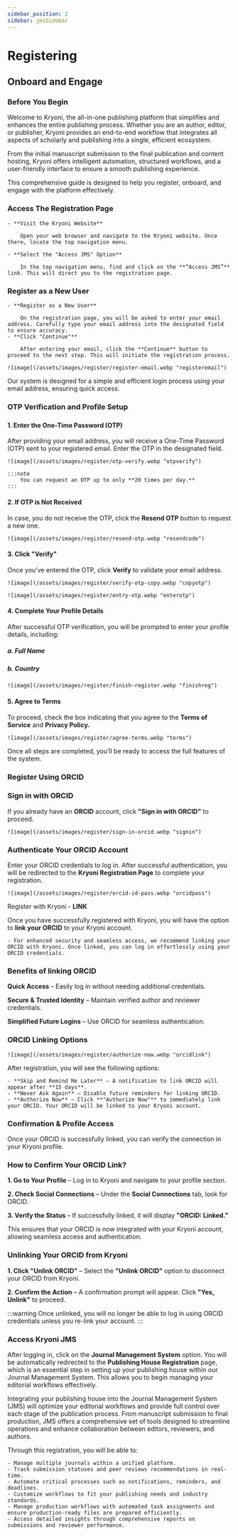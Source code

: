 ```yaml
---
sidebar_position: 2
sidebar: jmsSidebar
---
```


# Registering

## Onboard and Engage

### Before You Begin

Welcome to Kryoni, the all-in-one publishing platform that simplifies and enhances the entire publishing process. Whether you are an author, editor, or publisher, Kryoni provides an end-to-end workflow that integrates all aspects of scholarly and publishing into a single, efficient ecosystem.

From the initial manuscript submission to the final publication and content hosting, Kryoni offers intelligent automation, structured workflows, and a user-friendly interface to ensure a smooth publishing experience.

This comprehensive guide is designed to help you register, onboard, and engage with the platform effectively.

### Access The Registration Page

    - **Visit the Kryoni Website**
        
        Open your web browser and navigate to the Kryoni website. Once there, locate the top navigation menu.

    - **Select the "Access JMS" Option**

        In the top navigation menu, find and click on the **“Access JMS”** link. This will direct you to the registration page.

### Register as a New User

    - **Register as a New User**

        On the registration page, you will be asked to enter your email address. Carefully type your email address into the designated field to ensure accuracy.
    - **Click "Continue"**

        After entering your email, click the **Continue** button to proceed to the next step. This will initiate the registration process.

    ![image](/assets/images/register/register-email.webp "registeremail")

Our system is designed for a simple and efficient login process using your email address, ensuring quick access.

### OTP Verification and Profile Setup

###

#### 1. Enter the One-Time Password (OTP)

After providing your email address, you will receive a  One-Time Password (OTP) sent to your registered email. Enter the OTP in the designated field.

    ![image](/assets/images/register/otp-verify.webp "otpverify")

    :::note
        You can request an OTP up to only **20 times per day.**
    :::

#### 2. If OTP is Not Received

In case, you do not receive the OTP, click the **Resend OTP** button to request a new one.

    ![image](/assets/images/register/resend-otp.webp "resendcode")

#### 3. Click "Verify"

Once you’ve entered the OTP, click **Verify** to validate your email address.

    ![image](/assets/images/register/verify-otp-copy.webp "copyotp")

    ![image](/assets/images/register/entry-otp.webp "enterotp")

#### 4. Complete Your Profile Details

After successful OTP verification, you will be prompted to enter your profile details, including:

##### a. Full Name

##### b. Country

    ![image](/assets/images/register/finish-register.webp "finishreg")

#### 5. Agree to Terms

To proceed, check the box indicating that you agree to the **Terms of Service** and **Privacy Policy.**

    ![image](/assets/images/register/agree-terms.webp "terms")

Once all steps are completed, you’ll be ready to access the full features of the system.

### Register Using ORCID

### Sign in with ORCID

If you already have an **ORCID** account, click **"Sign in with ORCID"** to proceed.

    ![image](/assets/images/register/sign-in-orcid.webp "signin")

### Authenticate Your ORCID Account

Enter your ORCID credentials to log in. After successful authentication, you will be redirected to the **Kryoni Registration Page** to complete your registration.

    ![image](/assets/images/register/orcid-id-pass.webp "orcidpass")

Register with Kryoni - **LINK**

Once you have successfully registered with Kryoni, you will have the option to **link your ORCID** to your Kryoni account.

    - For enhanced security and seamless access, we recommend linking your ORCID with Kryoni. Once linked, you can log in effortlessly using your ORCID credentials.

### Benefits of linking ORCID

  **Quick Access** – Easily log in without needing additional credentials.

  **Secure & Trusted Identity** – Maintain verified author and reviewer credentials.

  **Simplified Future Logins** – Use ORCID for seamless authentication.

### ORCID Linking Options

    ![image](/assets/images/register/authorize-now.webp "orcidlink")

After registration, you will see the following options:

    - **Skip and Remind Me Later** – A notification to link ORCID will appear after **15 days**.
    - **Never Ask Again** – Disable future reminders for linking ORCID.
    - **Authorize Now** – Click **"Authorize Now"** to immediately link your ORCID. Your ORCID will be linked to your Kryoni account.

### Confirmation & Profile Access

Once your ORCID is successfully linked, you can verify the connection in your Kryoni profile.

### How to Confirm Your ORCID Link?

**1. Go to Your Profile** – Log in to Kryoni and navigate to your profile section.

**2. Check Social Connections** – Under the **Social Connections** tab, look for ORCID.

**3. Verify the Status** – If successfully linked, it will display **"ORCID: Linked."**

This ensures that your ORCID is now integrated with your Kryoni account, allowing seamless access and authentication.

### Unlinking Your ORCID from Kryoni

**1. Click "Unlink ORCID"** – Select the **"Unlink ORCID"** option to disconnect your ORCID from Kryoni.

**2. Confirm the Action** – A confirmation prompt will appear. Click **"Yes, Unlink"** to proceed.

:::warning
Once unlinked, you will no longer be able to log in using ORCID credentials unless you re-link your account.
:::

### Access Kryoni JMS

After logging in, click on the **Journal Management System** option. You will be automatically redirected to the **Publishing House Registration** page, which is an essential step in setting up your publishing house within our Journal Management System. This allows you to begin managing your editorial workflows effectively.

Integrating your publishing house into the Journal Management System (JMS) will optimize your editorial workflows and provide full control over each stage of the publication process. From manuscript submission to final production, JMS offers a comprehensive set of tools designed to streamline operations and enhance collaboration between editors, reviewers, and authors.

Through this registration, you will be able to:

    - Manage multiple journals within a unified platform.
    - Track submission statuses and peer reviews recommendations in real-time.
    - Automate critical processes such as notifications, reminders, and deadlines.
    - Customize workflows to fit your publishing needs and industry standards.
    - Manage production workflows with automated task assignments and ensure production-ready files are prepared efficiently.
    - Access detailed insights through comprehensive reports on submissions and reviewer performance.
